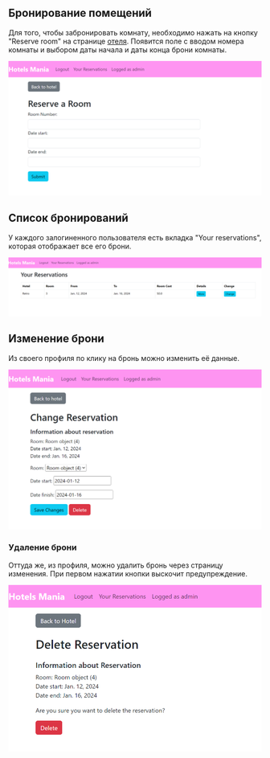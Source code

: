 ## Бронирование помещений 

Для того, чтобы забронировать комнату, необходимо нажать на кнопку "Reserve room" на странице [отеля](hotels.md). 
Появится поле с вводом номера комнаты и выбором даты начала и даты конца брони комнаты.

![reserve_room](img/reserve_room.png)

## Список бронирований

У каждого залогиненного пользователя есть вкладка "Your reservations", которая отображает все его брони. 

![reservations](img/reservations.png)

## Изменение брони
Из своего профиля по клику на бронь можно изменить её данные. 

![change_reserv](img/change_reservation.png)

### Удаление брони

Оттуда же, из профиля, можно удалить бронь через страницу изменения. При первом нажатии кнопки выскочит предупреждение.

![delete_reserve](img/delete_reservation.png)
